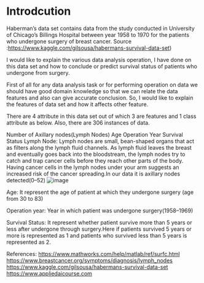 # Introdcution
Haberman’s data set contains data from the study conducted in University of Chicago’s Billings Hospital between year 1958 to 1970 for the patients who undergone surgery of breast cancer. Source :https://www.kaggle.com/gilsousa/habermans-survival-data-set)

I would like to explain the various data analysis operation, I have done on this data set and how to conclude or predict survival status of patients who undergone from surgery.

First of all for any data analysis task or for performing operation on data we should have good domain knowledge so that we can relate the data features and also can give accurate conclusion. So, I would like to explain the features of data set and how it affects other feature.

There are 4 attribute in this data set out of which 3 are features and 1 class attribute as below. Also, there are 306 instances of data.

Number of Axillary nodes(Lymph Nodes)
Age
Operation Year
Survival Status
Lymph Node: Lymph nodes are small, bean-shaped organs that act as filters along the lymph fluid channels. As lymph fluid leaves the breast and eventually goes back into the bloodstream, the lymph nodes try to catch and trap cancer cells before they reach other parts of the body. Having cancer cells in the lymph nodes under your arm suggests an increased risk of the cancer spreading.In our data it is axillary nodes detected(0–52)
![image](https://github.com/Anup033/EDA-on-Haberman-dataset/assets/106690260/b41d8ae8-4b35-46ef-ab98-4015d0c50b6b)

Age: It represent the age of patient at which they undergone surgery (age from 30 to 83)

Operation year: Year in which patient was undergone surgery(1958–1969)

Survival Status: It represent whether patient survive more than 5 years or less after undergone through surgery.Here if patients survived 5 years or more is represented as 1 and patients who survived less than 5 years is represented as 2.

References:
https://www.mathworks.com/help/matlab/ref/surfc.html
https://www.breastcancer.org/symptoms/diagnosis/lymph_nodes
https://www.kaggle.com/gilsousa/habermans-survival-data-set
https://www.appliedaicourse.com
